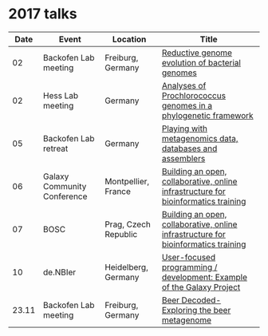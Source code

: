 2017 talks
==========

Date | Event | Location | Title
--- | --- | --- | ---
02 | Backofen Lab meeting | Freiburg, Germany | [Reductive genome evolution of bacterial genomes](02_backofen_lab_meeting)
02 | Hess Lab meeting | Germany | [Analyses of Prochlorococcus genomes in a phylogenetic framework](02_hess_lab_meeting)
05 | Backofen Lab retreat | Germany | [Playing with metagenomics data, databases and assemblers](04_backofen_lab_retreat)
06 | Galaxy Community Conference | Montpellier, France | [Building an open, collaborative, online infrastructure for bioinformatics training](06_gcc)
07 | BOSC | Prag, Czech Republic | [Building an open, collaborative, online infrastructure for bioinformatics training](07_bosc)
10 | de.NBIer | Heidelberg, Germany| [User-focused programming / development: Example of the Galaxy Project](10_de_NBIer)
23.11 | Backofen Lab meeting | Freiburg, Germany | [Beer Decoded-Exploring the beer metagenome](11_23_backofen_lab_meeting)